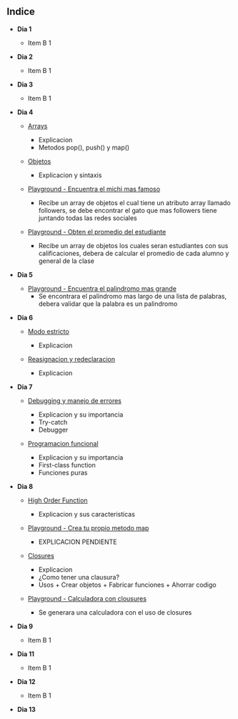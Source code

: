 
## Indice
                
+ **Dia 1**
    + Item B 1
+ **Dia 2**
    + Item B 1
+ **Dia 3**
    + Item B 1
+ **Dia 4**
    + [Arrays](https://github.com/JairMora21/30-dias-de-JavaScript/blob/main/src/04-dia/arrays.js)
	    + Explicacion
		+ Metodos pop(), push() y map()
	+ [Objetos](https://github.com/JairMora21/30-dias-de-JavaScript/blob/main/src/04-dia/objetos.js)
	    + Explicacion y sintaxis

    + [Playground - Encuentra el michi mas famoso](https://github.com/JairMora21/30-dias-de-JavaScript/blob/main/src/04-dia/playground-EncuentraElMichiMasFamoso.js)
	    + Recibe un array de objetos el cual tiene un atributo array llamado followers, se debe encontrar el gato que mas followers tiene juntando todas las redes sociales

	+ [Playground - Obten el promedio del estudiante ](
https://github.com/JairMora21/30-dias-de-JavaScript/blob/main/src/04-dia/playground-ObtenElPromedioDeEstudiantes.js)
	    + Recibe un array de objetos los cuales seran estudiantes con sus calificaciones, debera de calcular el promedio de cada alumno y general de la clase

+ **Dia 5**
    + [Playground - Encuentra el palindromo mas grande](https://github.com/JairMora21/30-dias-de-JavaScript/blob/main/src/05-dia/playground-EncuentraElPalindromoMasGrande.js)
	    + Se encontrara el palindromo mas  largo de una lista de palabras, debera validar que la palabra es un palindromo

+ **Dia 6**
    + [Modo estricto](https://github.com/JairMora21/30-dias-de-JavaScript/blob/main/src/06-dia/Modo-Estricto.js)
	    + Explicacion
        
    + [Reasignacion y redeclaracion](https://github.com/JairMora21/30-dias-de-JavaScript/blob/main/src/06-dia/Reasignacion-y-Redeclaracion.js)
	    + Explicacion


+ **Dia 7**
    + [Debugging y manejo de errores](https://github.com/JairMora21/30-dias-de-JavaScript/blob/main/src/07-dia/Debugging-y-Manejo-de-Errores.js)
	    + Explicacion y su importancia
	    + Try-catch
		+ Debugger
        
    + [Programacion funcional](https://github.com/JairMora21/30-dias-de-JavaScript/blob/main/src/07-dia/Programacion-Funcional.js)
	    + Explicacion y su importancia
	    + First-class function
	    + Funciones puras
+ **Dia 8**
    + [High Order Function](https://github.com/JairMora21/30-dias-de-JavaScript/blob/main/src/08-dia/High-Order-Funtion.js)
	    + Explicacion y sus caracteristicas
	+ [Playground - Crea tu propio metodo map](https://github.com/JairMora21/30-dias-de-JavaScript/blob/main/src/08-dia/PlayGround-CreaTuPropioMetodoMap.js)
	    + EXPLICACION PENDIENTE

    + [Closures](https://github.com/JairMora21/30-dias-de-JavaScript/blob/main/src/08-dia/closures.js)
	     + Explicacion
	     + ¿Como tener una clausura?
		 + Usos 
	      + Crear objetos
	      + Fabricar funciones 
	      + Ahorrar codigo

    + [Playground - Calculadora con clousures](https://github.com/JairMora21/30-dias-de-JavaScript/blob/main/src/08-dia/playground-CalculadoraConClausures.js)
	    + Se generara una calculadora con el uso de closures 


+ **Dia 9**
    + Item B 1
+ **Dia 11**
    + Item B 1
+ **Dia 12**
    + Item B 1
+ **Dia 13**
